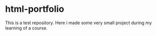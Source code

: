 # html-portfolio
This is a test repository. Here i made some very small project during my learning of a course.
